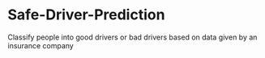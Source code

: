 # Safe-Driver-Prediction
Classify people into good drivers or bad drivers based on data given by an insurance company
